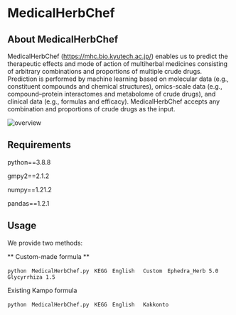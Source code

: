 # MedicalHerbChef


## About MedicalHerbChef
MedicalHerbChef (https://mhc.bio.kyutech.ac.jp/) enables us to predict the therapeutic effects and mode of action of multiherbal medicines consisting of arbitrary combinations and proportions of multiple crude drugs. Prediction is performed by machine learning based on molecular data (e.g., constituent compounds and chemical structures), omics-scale data (e.g., compound–protein interactomes and metabolome of crude drugs), and clinical data (e.g., formulas and efficacy). MedicalHerbChef accepts any combination and proportions of crude drugs as the input.

![overview](https://github.com/ShimadaYuuki/MedicalHerbChef/assets/100404818/4e5e65d3-04f9-41cb-bbfa-cd3bbb929043)

## Requirements

python==3.8.8

gmpy2==2.1.2

numpy==1.21.2

pandas==1.2.1


## Usage

We provide two methods:

** Custom-made formula **



```
python　MedicalHerbChef.py　KEGG　English　 Custom　Ephedra_Herb 5.0 Glycyrrhiza 1.5
```




Existing Kampo formula


```
python　MedicalHerbChef.py　KEGG　English　 Kakkonto
```
